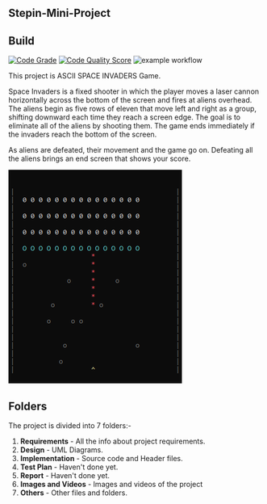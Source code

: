 ## Stepin-Mini-Project

## Build

[![Code Grade](https://www.code-inspector.com/project/24680/score/svg)](https://www.code-inspector.com/project/24680/status/svg) [![Code Quality Score](https://www.code-inspector.com/project/24680/status/svg)](https://frontend.code-inspector.com/project/24680/dashboard) ![example workflow](https://github.com/Amit-Singh-op/Project-Ltts/actions/workflows/cpp.yml/badge.svg)

This project is ASCII SPACE INVADERS Game.

Space Invaders is a fixed shooter in which the player moves a laser cannon horizontally across the bottom of the screen and fires at aliens overhead. The aliens begin as five rows of eleven that move left and right as a group, shifting downward each time they reach a screen edge. The goal is to eliminate all of the aliens by shooting them. The game ends immediately if the invaders reach the bottom of the screen.

As aliens are defeated, their movement and the game go on. Defeating all the aliens brings an end screen that shows your score.

![Example](https://github.com/Amit-Singh-op/Project-Ltts/blob/main/7_Others/Output%20(2).png)

## Folders

The project is divided into 7 folders:-

1. **Requirements** - All the info about project requirements.
2. **Design** - UML Diagrams.
3. **Implementation** - Source code and Header files.
4. **Test Plan** - Haven't done yet.
5. **Report** - Haven't done yet.
6. **Images and Videos** - Images and videos of the project
7. **Others** - Other files and folders.
